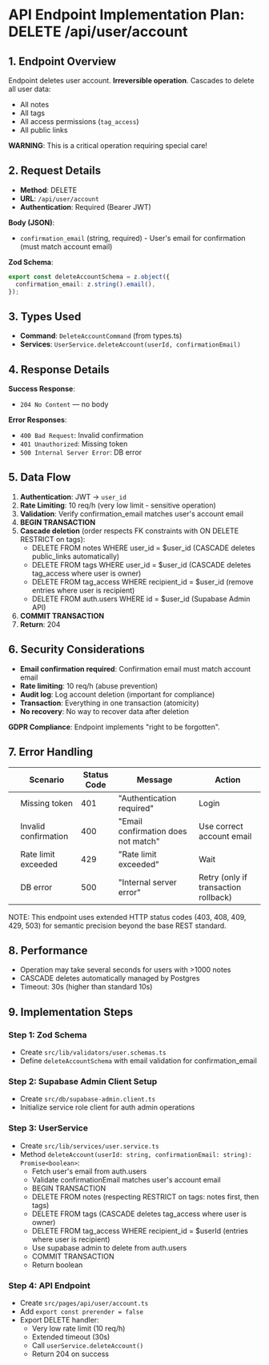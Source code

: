 # API Endpoint Implementation Plan: DELETE /api/user/account

## 1. Endpoint Overview

Endpoint deletes user account. **Irreversible operation**. Cascades to delete all user data:

- All notes
- All tags
- All access permissions (`tag_access`)
- All public links

**WARNING**: This is a critical operation requiring special care!

## 2. Request Details

- **Method**: DELETE
- **URL**: `/api/user/account`
- **Authentication**: Required (Bearer JWT)

**Body (JSON)**:

- `confirmation_email` (string, required) - User's email for confirmation (must match account email)

**Zod Schema**:

```typescript
export const deleteAccountSchema = z.object({
  confirmation_email: z.string().email(),
});
```

## 3. Types Used

- **Command**: `DeleteAccountCommand` (from types.ts)
- **Services**: `UserService.deleteAccount(userId, confirmationEmail)`

## 4. Response Details

**Success Response**:

- `204 No Content` — no body

**Error Responses**:

- `400 Bad Request`: Invalid confirmation
- `401 Unauthorized`: Missing token
- `500 Internal Server Error`: DB error

## 5. Data Flow

1. **Authentication**: JWT → `user_id`
2. **Rate Limiting**: 10 req/h (very low limit - sensitive operation)
3. **Validation**: Verify confirmation_email matches user's account email
4. **BEGIN TRANSACTION**
5. **Cascade deletion** (order respects FK constraints with ON DELETE RESTRICT on tags):
   - DELETE FROM notes WHERE user_id = $user_id (CASCADE deletes public_links automatically)
   - DELETE FROM tags WHERE user_id = $user_id (CASCADE deletes tag_access where user is owner)
   - DELETE FROM tag_access WHERE recipient_id = $user_id (remove entries where user is recipient)
   - DELETE FROM auth.users WHERE id = $user_id (Supabase Admin API)
6. **COMMIT TRANSACTION**
7. **Return**: 204

## 6. Security Considerations

- **Email confirmation required**: Confirmation email must match account email
- **Rate limiting**: 10 req/h (abuse prevention)
- **Audit log**: Log account deletion (important for compliance)
- **Transaction**: Everything in one transaction (atomicity)
- **No recovery**: No way to recover data after deletion

**GDPR Compliance**: Endpoint implements "right to be forgotten".

## 7. Error Handling

|     | Scenario             | Status Code | Message                             | Action                               |
| --- | -------------------- | ----------- | ----------------------------------- | ------------------------------------ |
|     | Missing token        | 401         | "Authentication required"           | Login                                |
|     | Invalid confirmation | 400         | "Email confirmation does not match" | Use correct account email            |
|     | Rate limit exceeded  | 429         | "Rate limit exceeded"               | Wait                                 |
|     | DB error             | 500         | "Internal server error"             | Retry (only if transaction rollback) |

NOTE: This endpoint uses extended HTTP status codes (403, 408, 409, 429, 503) for semantic precision beyond the base REST standard.

## 8. Performance

- Operation may take several seconds for users with >1000 notes
- CASCADE deletes automatically managed by Postgres
- Timeout: 30s (higher than standard 10s)

## 9. Implementation Steps

### Step 1: Zod Schema

- Create `src/lib/validators/user.schemas.ts`
- Define `deleteAccountSchema` with email validation for confirmation_email

### Step 2: Supabase Admin Client Setup

- Create `src/db/supabase-admin.client.ts`
- Initialize service role client for auth admin operations

### Step 3: UserService

- Create `src/lib/services/user.service.ts`
- Method `deleteAccount(userId: string, confirmationEmail: string): Promise<boolean>`:
  - Fetch user's email from auth.users
  - Validate confirmationEmail matches user's account email
  - BEGIN TRANSACTION
  - DELETE FROM notes (respecting RESTRICT on tags: notes first, then tags)
  - DELETE FROM tags (CASCADE deletes tag_access where user is owner)
  - DELETE FROM tag_access WHERE recipient_id = $userId (entries where user is recipient)
  - Use supabase admin to delete from auth.users
  - COMMIT TRANSACTION
  - Return boolean

### Step 4: API Endpoint

- Create `src/pages/api/user/account.ts`
- Add `export const prerender = false`
- Export DELETE handler:
  - Very low rate limit (10 req/h)
  - Extended timeout (30s)
  - Call `userService.deleteAccount()`
  - Return 204 on success
